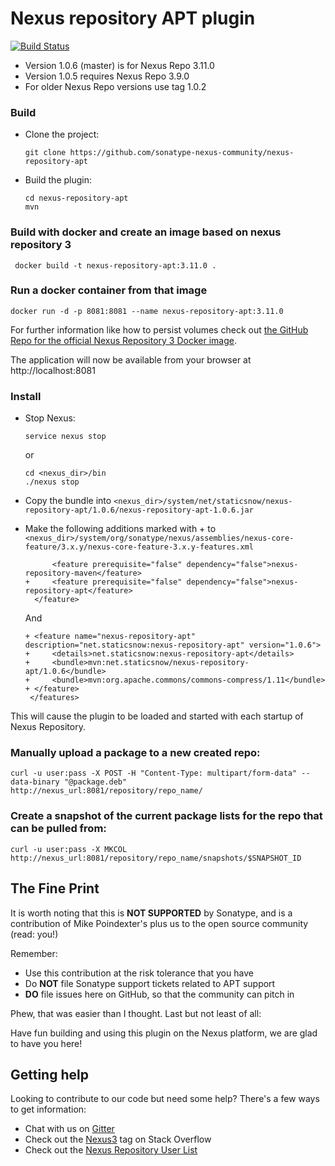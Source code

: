# Nexus repository APT plugin

[![Build Status](https://travis-ci.org/sonatype-nexus-community/nexus-repository-apt.svg?branch=master)](https://travis-ci.org/sonatype-nexus-community/nexus-repository-apt)

* Version 1.0.6 (master) is for Nexus Repo 3.11.0
* Version 1.0.5 requires Nexus Repo 3.9.0
* For older Nexus Repo versions use tag 1.0.2

### Build
* Clone the project:

  `git clone https://github.com/sonatype-nexus-community/nexus-repository-apt`
* Build the plugin:

  ```
  cd nexus-repository-apt
  mvn
  ```
### Build with docker and create an image based on nexus repository 3

``` docker build -t nexus-repository-apt:3.11.0 .```

### Run a docker container from that image

``` docker run -d -p 8081:8081 --name nexus-repository-apt:3.11.0 ```

For further information like how to persist volumes check out [the GitHub Repo for the official Nexus Repository 3 Docker image](https://github.com/sonatype/docker-nexus3).

The application will now be available from your browser at http://localhost:8081

### Install
* Stop Nexus:

  `service nexus stop`

  or

  ```
  cd <nexus_dir>/bin
  ./nexus stop
  ```

* Copy the bundle into `<nexus_dir>/system/net/staticsnow/nexus-repository-apt/1.0.6/nexus-repository-apt-1.0.6.jar`
* Make the following additions marked with + to `<nexus_dir>/system/org/sonatype/nexus/assemblies/nexus-core-feature/3.x.y/nexus-core-feature-3.x.y-features.xml`
   ```
         <feature prerequisite="false" dependency="false">nexus-repository-maven</feature>
   +     <feature prerequisite="false" dependency="false">nexus-repository-apt</feature>
     </feature>
   ```
   And
   ```
   + <feature name="nexus-repository-apt" description="net.staticsnow:nexus-repository-apt" version="1.0.6">
   +     <details>net.staticsnow:nexus-repository-apt</details>
   +     <bundle>mvn:net.staticsnow/nexus-repository-apt/1.0.6</bundle>
   +     <bundle>mvn:org.apache.commons/commons-compress/1.11</bundle>
   + </feature>
    </features>
   ```
This will cause the plugin to be loaded and started with each startup of Nexus Repository.

### Manually upload a package to a new created repo:
`curl -u user:pass -X POST -H "Content-Type: multipart/form-data" --data-binary "@package.deb"  http://nexus_url:8081/repository/repo_name/`

### Create a snapshot of the current package lists for the repo that can be pulled from:
`curl -u user:pass -X MKCOL http://nexus_url:8081/repository/repo_name/snapshots/$SNAPSHOT_ID`

## The Fine Print

It is worth noting that this is **NOT SUPPORTED** by Sonatype, and is a contribution of Mike Poindexter's
plus us to the open source community (read: you!)

Remember:

* Use this contribution at the risk tolerance that you have
* Do **NOT** file Sonatype support tickets related to APT support
* **DO** file issues here on GitHub, so that the community can pitch in

Phew, that was easier than I thought. Last but not least of all:

Have fun building and using this plugin on the Nexus platform, we are glad to have you here!

## Getting help

Looking to contribute to our code but need some help? There's a few ways to get information:

* Chat with us on [Gitter](https://gitter.im/sonatype/nexus-developers)
* Check out the [Nexus3](http://stackoverflow.com/questions/tagged/nexus3) tag on Stack Overflow
* Check out the [Nexus Repository User List](https://groups.google.com/a/glists.sonatype.com/forum/?hl=en#!forum/nexus-users)
